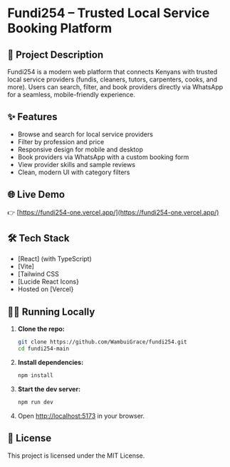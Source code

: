 # Fundi254 – Trusted Local Service Booking Platform

## 🚀 Project Description
Fundi254 is a modern web platform that connects Kenyans with trusted local service providers (fundis, cleaners, tutors, carpenters, cooks, and more). Users can search, filter, and book providers directly via WhatsApp for a seamless, mobile-friendly experience.

## ✨ Features
- Browse and search for local service providers
- Filter by profession and price
- Responsive design for mobile and desktop
- Book providers via WhatsApp with a custom booking form
- View provider skills and sample reviews
- Clean, modern UI with category filters

## 🌐 Live Demo
👉 [https://fundi254-one.vercel.app/](https://fundi254-one.vercel.app/)

## 🛠️ Tech Stack
- [React] (with TypeScript)
- [Vite]
- [Tailwind CSS
- [Lucide React Icons}
- Hosted on [Vercel}

## 🧑‍💻 Running Locally
1. **Clone the repo:**
   ```sh
   git clone https://github.com/WambuiGrace/fundi254.git
   cd fundi254-main
   ```
2. **Install dependencies:**
   ```sh
   npm install
   ```
3. **Start the dev server:**
   ```sh
   npm run dev
   ```
4. Open [http://localhost:5173](http://localhost:5173) in your browser.

## 📄 License
This project is licensed under the MIT License.
